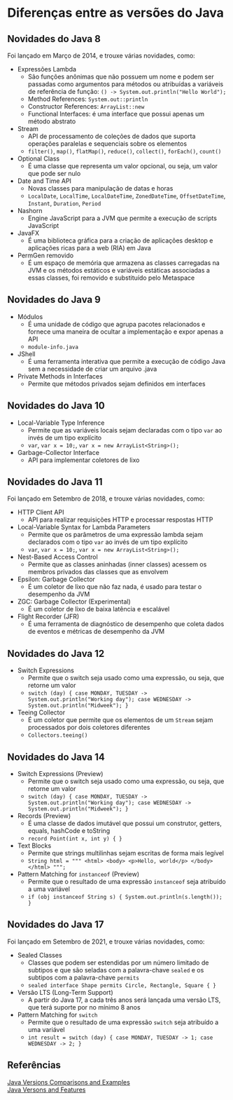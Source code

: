 # Diferenças entre as versões do Java

## Novidades do Java 8

Foi lançado em Março de 2014, e trouxe várias novidades, como:
- Expressões Lambda
  - São funções anônimas que não possuem um nome e podem ser passadas como argumentos para métodos ou atribuídas a variáveis de referência de função: `() -> System.out.println("Hello World");`
  - Method References: `System.out::println`
  - Constructor References: `ArrayList::new`
  - Functional Interfaces: é uma interface que possui apenas um método abstrato
- Stream 
  - API de processamento de coleções de dados que suporta operações paralelas e sequenciais sobre os elementos
  - `filter()`, `map()`, `flatMap()`, `reduce()`, `collect()`, `forEach()`, `count()`
- Optional Class
  - É uma classe que representa um valor opcional, ou seja, um valor que pode ser nulo
- Date and Time API 
  - Novas classes para manipulação de datas e horas
  - `LocalDate`, `LocalTime`, `LocalDateTime`, `ZonedDateTime`, `OffsetDateTime`, `Instant`, `Duration`, `Period`
- Nashorn
  - Engine JavaScript para a JVM que permite a execução de scripts JavaScript
- JavaFX
  - É uma biblioteca gráfica para a criação de aplicações desktop e aplicações ricas para a web (RIA) em Java
- PermGen removido
  - É um espaço de memória que armazena as classes carregadas na JVM e os métodos estáticos e variáveis estáticas associadas a essas classes, foi removido e substituído pelo Metaspace

## Novidades do Java 9

- Módulos
  - É uma unidade de código que agrupa pacotes relacionados e fornece uma maneira de ocultar a implementação e expor apenas a API
  - `module-info.java`
- JShell
  - É uma ferramenta interativa que permite a execução de código Java sem a necessidade de criar um arquivo .java
- Private Methods in Interfaces
  - Permite que métodos privados sejam definidos em interfaces

## Novidades do Java 10

- Local-Variable Type Inference
  - Permite que as variáveis locais sejam declaradas com o tipo `var` ao invés de um tipo explícito
  - `var`, `var x = 10;`, `var x = new ArrayList<String>();`
- Garbage-Collector Interface
  - API para implementar coletores de lixo

## Novidades do Java 11

Foi lançado em Setembro de 2018, e trouxe várias novidades, como:
- HTTP Client API
  - API para realizar requisições HTTP e processar respostas HTTP
- Local-Variable Syntax for Lambda Parameters
  - Permite que os parâmetros de uma expressão lambda sejam declarados com o tipo `var` ao invés de um tipo explícito
  - `var`, `var x = 10;`, `var x = new ArrayList<String>();`
- Nest-Based Access Control
  - Permite que as classes aninhadas (inner classes) acessem os membros privados das classes que as envolvem
- Epsilon: Garbage Collector
  - É um coletor de lixo que não faz nada, é usado para testar o desempenho da JVM
- ZGC: Garbage Collector (Experimental)
  - É um coletor de lixo de baixa latência e escalável
- Flight Recorder (JFR)
  - É uma ferramenta de diagnóstico de desempenho que coleta dados de eventos e métricas de desempenho da JVM

## Novidades do Java 12

- Switch Expressions
  - Permite que o switch seja usado como uma expressão, ou seja, que retorne um valor
  - `switch (day) { case MONDAY, TUESDAY -> System.out.println("Working day"); case WEDNESDAY -> System.out.println("Midweek"); }`
- Teeing Collector
  - É um coletor que permite que os elementos de um `Stream` sejam processados por dois coletores diferentes
  - `Collectors.teeing()`

## Novidades do Java 14

- Switch Expressions (Preview)
  - Permite que o switch seja usado como uma expressão, ou seja, que retorne um valor
  - `switch (day) { case MONDAY, TUESDAY -> System.out.println("Working day"); case WEDNESDAY -> System.out.println("Midweek"); }`
- Records (Preview)
  - É uma classe de dados imutável que possui um construtor, getters, equals, hashCode e toString
  - `record Point(int x, int y) { }`
- Text Blocks
  - Permite que strings multilinhas sejam escritas de forma mais legível
  - `String html = """ <html> <body> <p>Hello, world</p> </body> </html> """;`
- Pattern Matching for `instanceof` (Preview)
  - Permite que o resultado de uma expressão `instanceof` seja atribuído a uma variável
  - `if (obj instanceof String s) { System.out.println(s.length()); }`


## Novidades do Java 17

Foi lançado em Setembro de 2021, e trouxe várias novidades, como:
- Sealed Classes
  - Classes que podem ser estendidas por um número limitado de subtipos e que são seladas com a palavra-chave `sealed` e os subtipos com a palavra-chave `permits`
  - `sealed interface Shape permits Circle, Rectangle, Square { }`
- Versão LTS (Long-Term Support)
  - A partir do Java 17, a cada três anos será lançada uma versão LTS, que terá suporte por no mínimo 8 anos
- Pattern Matching for `switch`
  - Permite que o resultado de uma expressão `switch` seja atribuído a uma variável
  - `int result = switch (day) { case MONDAY, TUESDAY -> 1; case WEDNESDAY -> 2; }`

## Referências

[Java Versions Comparisons and Examples](https://medium.com/nerd-for-tech/java-versions-comparisons-and-examples-233280b9192f)
<br>
[Java Versons and Features](https://www.marcobehler.com/guides/a-guide-to-java-versions-and-features#_java_features_8_20)